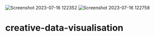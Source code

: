 ![Screenshot 2023-07-16 122352](https://github.com/emjakobsen1/creative-data-visualisation/assets/98593540/8cdd8d92-867f-47bf-90cb-c66f02f3bd0a)
![Screenshot 2023-07-16 122758](https://github.com/emjakobsen1/creative-data-visualisation/assets/98593540/ac4821ce-43bc-4864-996f-8844a4f1aace)
# creative-data-visualisation
